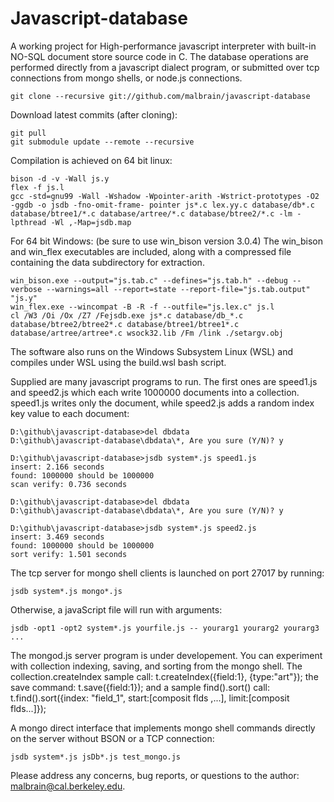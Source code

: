 Javascript-database
===================

A working project for High-performance javascript interpreter with built-in NO-SQL document store source code in C.  The database operations are performed directly from a javascript dialect program, or submitted over tcp connections from mongo shells, or node.js connections.

```
git clone --recursive git://github.com/malbrain/javascript-database
```
Download latest commits (after cloning):

```
git pull
git submodule update --remote --recursive
```

Compilation is achieved on 64 bit linux:

```
bison -d -v -Wall js.y
flex -f js.l
gcc -std=gnu99 -Wall -Wshadow -Wpointer-arith -Wstrict-prototypes -O2 -ggdb -o jsdb -fno-omit-frame- pointer js*.c lex.yy.c database/db*.c database/btree1/*.c database/artree/*.c database/btree2/*.c -lm -lpthread -Wl ,-Map=jsdb.map
```
For 64 bit Windows: (be sure to use win_bison version 3.0.4) The win_bison and win_flex executables are included, along with a compressed file containing the data subdirectory for extraction.

```
win_bison.exe --output="js.tab.c" --defines="js.tab.h" --debug --verbose --warnings=all --report=state --report-file="js.tab.output"  "js.y"
win_flex.exe --wincompat -B -R -f --outfile="js.lex.c" js.l
cl /W3 /Oi /Ox /Z7 /Fejsdb.exe js*.c database/db_*.c database/btree2/btree2*.c database/btree1/btree1*.c database/artree/artree*.c wsock32.lib /Fm /link ./setargv.obj
```
The software also runs on the Windows Subsystem Linux (WSL) and compiles under WSL using the build.wsl bash script.

Supplied are many javascript programs to run.  The first ones are speed1.js and speed2.js which each write 1000000 documents into a collection.  speed1.js writes only the document, while speed2.js adds a random index key value to each document:

```
D:\github\javascript-database>del dbdata
D:\github\javascript-database\dbdata\*, Are you sure (Y/N)? y

D:\github\javascript-database>jsdb system*.js speed1.js
insert: 2.166 seconds
found: 1000000 should be 1000000
scan verify: 0.736 seconds

D:\github\javascript-database>del dbdata
D:\github\javascript-database\dbdata\*, Are you sure (Y/N)? y

D:\github\javascript-database>jsdb system*.js speed2.js
insert: 3.469 seconds
found: 1000000 should be 1000000
sort verify: 1.501 seconds
```
The tcp server for mongo shell clients is launched on port 27017 by running:

```
jsdb system*.js mongo*.js
```
Otherwise, a javaScript file will run with arguments:

```
jsdb -opt1 -opt2 system*.js yourfile.js -- yourarg1 yourarg2 yourarg3 ...
```
The mongod.js server program is under developement.  You can experiment with collection indexing, saving, and sorting from the mongo shell.  The collection.createIndex sample call: t.createIndex({field:1}, {type:"art"}); the save command: t.save({field:1}); and a sample find().sort() call: t.find().sort({index: "field_1", start:[composit flds ,...], limit:[composit flds...]});

A mongo direct interface that implements mongo shell commands directly on the server without BSON or a TCP connection:

```
jsdb system*.js jsDb*.js test_mongo.js
```
Please address any concerns, bug reports, or questions to the author: malbrain@cal.berkeley.edu.

